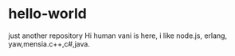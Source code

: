 # hello-world
just another repository
Hi human
vani is here, i like node.js, erlang, yaw,mensia.c++,c#,java.
